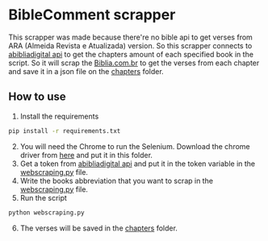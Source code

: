 # BibleComment scrapper

This scrapper was made because there're no bible api to get verses from ARA (Almeida Revista e Atualizada) version. So this scrapper connects to [abibliadigital api](https://www.abibliadigital.com.br/api) to get the chapters amount of each specified book in the script. So it will scrap the [Biblia.com.br](https://biblia.com.br/) to get the verses from each chapter and save it in a json file on the [chapters](./chapters/) folder.

## How to use

1. Install the requirements

```bash
pip install -r requirements.txt
```

2. You will need the Chrome to run the Selenium. Download the chrome driver from [here](https://chromedriver.chromium.org/downloads) and put it in this folder.
3. Get a token from [abibliadigital api](https://www.abibliadigital.com.br/api) and put it in the token variable in the [webscraping.py](./webscraping.py) file.
4. Write the books abbreviation that you want to scrap in the [webscraping.py](./webscraping.py) file.
5. Run the script

```bash
python webscraping.py
```

6. The verses will be saved in the [chapters](./chapters/) folder.
